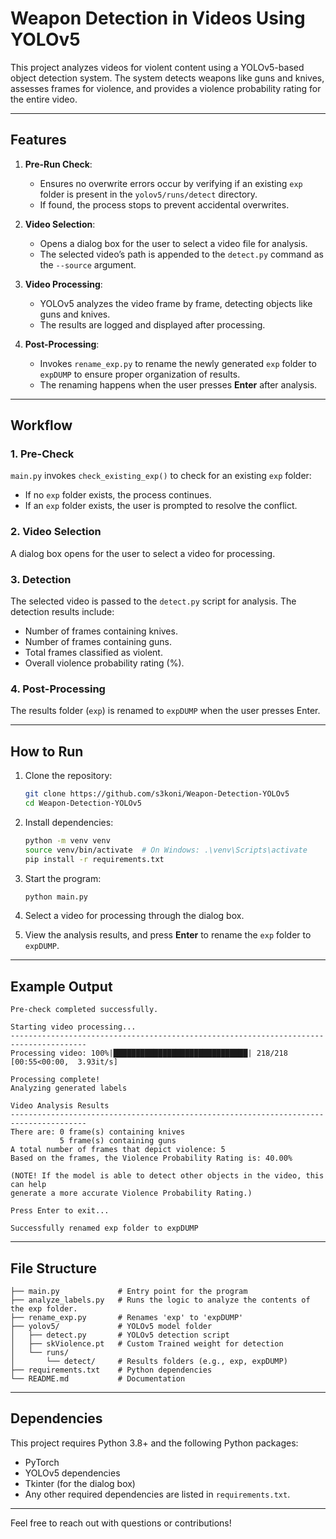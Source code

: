# **Weapon Detection in Videos Using YOLOv5**

This project analyzes videos for violent content using a YOLOv5-based object detection system. The system detects weapons like guns and knives, assesses frames for violence, and provides a violence probability rating for the entire video.

---

## **Features**

1. **Pre-Run Check**:
   - Ensures no overwrite errors occur by verifying if an existing `exp` folder is present in the `yolov5/runs/detect` directory.  
   - If found, the process stops to prevent accidental overwrites.

2. **Video Selection**:
   - Opens a dialog box for the user to select a video file for analysis.
   - The selected video’s path is appended to the `detect.py` command as the `--source` argument.

3. **Video Processing**:
   - YOLOv5 analyzes the video frame by frame, detecting objects like guns and knives.
   - The results are logged and displayed after processing.

4. **Post-Processing**:
   - Invokes `rename_exp.py` to rename the newly generated `exp` folder to `expDUMP` to ensure proper organization of results.
   - The renaming happens when the user presses **Enter** after analysis.

---

## **Workflow**

### **1. Pre-Check**  
`main.py` invokes `check_existing_exp()` to check for an existing `exp` folder:
   - If no `exp` folder exists, the process continues.
   - If an `exp` folder exists, the user is prompted to resolve the conflict.

### **2. Video Selection**  
A dialog box opens for the user to select a video for processing.  

### **3. Detection**  
The selected video is passed to the `detect.py` script for analysis. The detection results include:
   - Number of frames containing knives.
   - Number of frames containing guns.
   - Total frames classified as violent.
   - Overall violence probability rating (%).

### **4. Post-Processing**  
The results folder (`exp`) is renamed to `expDUMP` when the user presses Enter.

---

## **How to Run**

1. Clone the repository:
   ```bash
   git clone https://github.com/s3koni/Weapon-Detection-YOLOv5
   cd Weapon-Detection-YOLOv5
   ```

2. Install dependencies:
   ```bash
   python -m venv venv
   source venv/bin/activate  # On Windows: .\venv\Scripts\activate
   pip install -r requirements.txt
   ```

3. Start the program:
   ```bash
   python main.py
   ```

4. Select a video for processing through the dialog box.

5. View the analysis results, and press **Enter** to rename the `exp` folder to `expDUMP`.

---

## **Example Output**

```plaintext
Pre-check completed successfully.

Starting video processing...
---------------------------------------------------------------------------------------
Processing video: 100%|██████████████████████████████| 218/218 [00:55<00:00,  3.93it/s]

Processing complete!
Analyzing generated labels

Video Analysis Results
---------------------------------------------------------------------------------------
There are: 0 frame(s) containing knives
           5 frame(s) containing guns
A total number of frames that depict violence: 5
Based on the frames, the Violence Probability Rating is: 40.00%

(NOTE! If the model is able to detect other objects in the video, this can help 
generate a more accurate Violence Probability Rating.)

Press Enter to exit...

Successfully renamed exp folder to expDUMP
```

---

## **File Structure**

```plaintext
├── main.py             # Entry point for the program
├── analyze_labels.py   # Runs the logic to analyze the contents of the exp folder.
├── rename_exp.py       # Renames 'exp' to 'expDUMP'
├── yolov5/             # YOLOv5 model folder
│   ├── detect.py       # YOLOv5 detection script
│   ├── skViolence.pt   # Custom Trained weight for detection
│   └── runs/
│       └── detect/     # Results folders (e.g., exp, expDUMP)
├── requirements.txt    # Python dependencies
└── README.md           # Documentation
```

---

## **Dependencies**

This project requires Python 3.8+ and the following Python packages:
- PyTorch
- YOLOv5 dependencies
- Tkinter (for the dialog box)
- Any other required dependencies are listed in `requirements.txt`.

---


Feel free to reach out with questions or contributions!